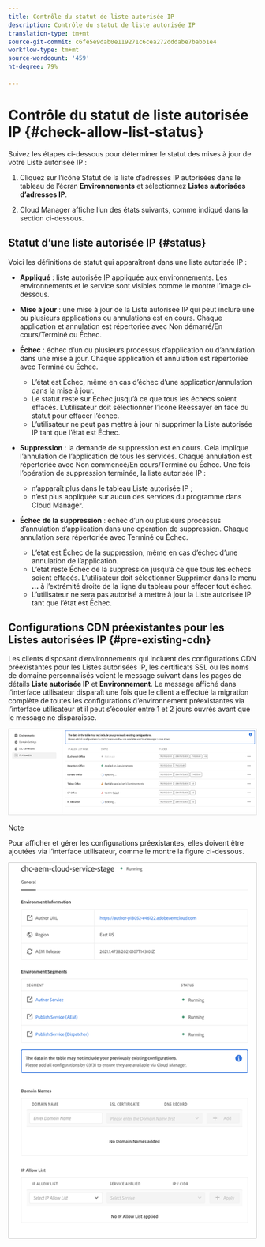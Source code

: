 ```yaml
---
title: Contrôle du statut de liste autorisée IP
description: Contrôle du statut de liste autorisée IP
translation-type: tm+mt
source-git-commit: c6fe5e9dab0e119271c6cea272dddabe7babb1e4
workflow-type: tm+mt
source-wordcount: '459'
ht-degree: 79%

---
```



# Contrôle du statut de liste autorisée IP {#check-allow-list-status}

Suivez les étapes ci-dessous pour déterminer le statut des mises à jour de votre Liste autorisée IP :

1. Cliquez sur l’icône Statut de la liste d’adresses IP autorisées dans le tableau de l’écran **Environnements** et sélectionnez **Listes autorisées d’adresses IP**.

1. Cloud Manager affiche l’un des états suivants, comme indiqué dans la section ci-dessous.

## Statut d’une liste autorisée IP {#status}

Voici les définitions de statut qui apparaîtront dans une liste autorisée IP :

* **Appliqué** : liste autorisée IP appliquée aux environnements.  Les environnements et le service sont visibles comme le montre l’image ci-dessous.

* **Mise à jour** : une mise à jour de la Liste autorisée IP qui peut inclure une ou plusieurs applications ou annulations est en cours. Chaque application et annulation est répertoriée avec Non démarré/En cours/Terminé ou Échec.

* **Échec** : échec d’un ou plusieurs processus d’application ou d’annulation dans une mise à jour. Chaque application et annulation est répertoriée avec Terminé ou Échec.
   * L’état est Échec, même en cas d’échec d’une application/annulation dans la mise à jour.
   * Le statut reste sur Échec jusqu’à ce que tous les échecs soient effacés. L’utilisateur doit sélectionner l’icône Réessayer en face du statut pour effacer l’échec.
   * L’utilisateur ne peut pas mettre à jour ni supprimer la Liste autorisée IP tant que l’état est Échec.

* **Suppression** : la demande de suppression est en cours. Cela implique l’annulation de l’application de tous les services. Chaque annulation est répertoriée avec Non commencé/En cours/Terminé ou Échec.
Une fois l’opération de suppression terminée, la liste autorisée IP :
   * n’apparaît plus dans le tableau Liste autorisée IP ;
   * n’est plus appliquée sur aucun des services du programme dans Cloud Manager.

* **Échec de la suppression** : échec d’un ou plusieurs processus d’annulation d’application dans une opération de suppression. Chaque annulation sera répertoriée avec Terminé ou Échec.

   * L’état est Échec de la suppression, même en cas d’échec d’une annulation de l’application.
   * L’état reste Échec de la suppression jusqu’à ce que tous les échecs soient effacés. L’utilisateur doit sélectionner Supprimer dans le menu **...** à l’extrémité droite de la ligne du tableau pour effacer tout échec.
   * L’utilisateur ne sera pas autorisé à mettre à jour la Liste autorisée IP tant que l’état est Échec.

## Configurations CDN préexistantes pour les Listes autorisées IP {#pre-existing-cdn}

Les clients disposant d’environnements qui incluent des configurations CDN préexistantes pour les Listes autorisées IP, les certificats SSL ou les noms de domaine personnalisés voient le message suivant dans les pages de détails **Liste autorisée IP** et **Environnement**. Le message affiché dans l’interface utilisateur disparaît une fois que le client a effectué la migration complète de toutes les configurations d’environnement préexistantes via l’interface utilisateur et il peut s’écouler entre 1 et 2 jours ouvrés avant que le message ne disparaisse.

![](/help/implementing/cloud-manager/assets/ip-allow-list-1.png)

>[!NOTE]
>Pour afficher et gérer les configurations préexistantes, elles doivent être ajoutées via l’interface utilisateur, comme le montre la figure ci-dessous.

![](/help/implementing/cloud-manager/assets/ip-allow-list-2.png)

